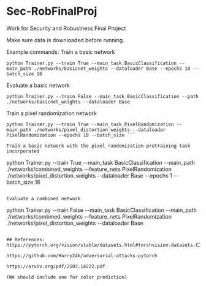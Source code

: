 # Sec-RobFinalProj
Work for Security and Robustness Final Project

Make sure data is downloaded before running.

Example commands:
Train a basic network
```
python Trainer.py --train True --main_task BasicClassification --main_path ./networks/basicnet_weights --dataloader Base --epochs 10 --batch_size 16
```

Evaluate a basic network
```
python Trainer.py --train False --main_task BasicClassification --path ./networks/basicnet_weights --dataloader Base
```

Train a pixel randomization network
```
python Trainer.py --train True --main_task PixelRandomization --main_path ./networks/pixel_distortion_weights --dataloader PixelRandomization --epochs 10 --batch_size ```

Train a basic network with the pixel randomization pretraining task incorporated
```
python Trainer.py --train True --main_task BasicClassification --main_path ./networks/combined_weights --feature_nets PixelRandomization ./networks/pixel_distortion_weights  --dataloader Base --epochs 1 --batch_size 16
```

Evaluate a combined network
```
python Trainer.py --train False --main_task BasicClassification --main_path ./networks/combined_weights --feature_nets PixelRandomization ./networks/pixel_distortion_weights  --dataloader Base
```

## References:
https://pytorch.org/vision/stable/datasets.html#torchvision.datasets.CIFAR10

https://github.com/Harry24k/adversarial-attacks-pytorch

https://arxiv.org/pdf/2103.14222.pdf

(We should include one for color prediction)